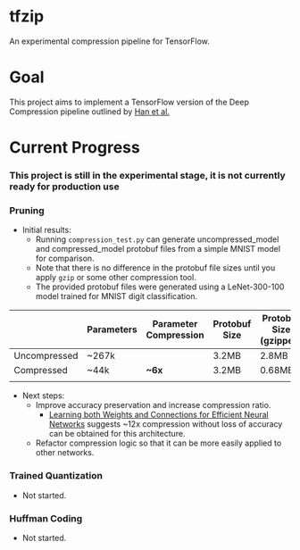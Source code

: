 # tfzip
An experimental compression pipeline for TensorFlow.

# Goal
This project aims to implement a TensorFlow version of the Deep Compression pipeline outlined by [Han et al.](http://arxiv.org/pdf/1510.00149v3.pdf)

# Current Progress
### This project is still in the experimental stage, it is not currently ready for production use
### Pruning
- Initial results:
  - Running `compression_test.py` can generate uncompressed_model and compressed_model protobuf files from a simple MNIST model for comparison.
  - Note that there is no difference in the protobuf file sizes until you apply `gzip` or some other compression tool.
  - The provided protobuf files were generated using a LeNet-300-100 model trained for MNIST digit classification.
  
|              | Parameters | Parameter Compression | Protobuf Size | Protobuf Size (gzipped) | Protobuf Compression | Accuracy |
|--------------|------------|-----------------------|---------------|-------------------------|----------------------|----------|
| Uncompressed | ~267k      |                       | 3.2MB         | 2.8MB                   |                      | 98.00%   |
| Compressed   | ~44k       | **~6x**               | 3.2MB         | 0.68MB                  | **~4x**              | 96.83%   |
|              |            |                       |               |                         |                      |          |
- Next steps:
  - Improve accuracy preservation and increase compression ratio.
    - [Learning both Weights and Connections for Efficient Neural Networks](http://arxiv.org/pdf/1506.02626v3.pdf) suggests ~12x compression without loss of accuracy can be obtained for this architecture.
  - Refactor compression logic so that it can be more easily applied to other networks.
  
### Trained Quantization
- Not started.

### Huffman Coding
- Not started.
